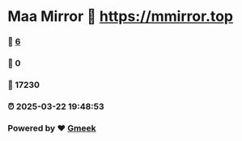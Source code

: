 # Maa Mirror :link: https://mmirror.top 
### :page_facing_up: [6](https://mmirror.top/tag.html) 
### :speech_balloon: 0 
### :hibiscus: 17230 
### :alarm_clock: 2025-03-22 19:48:53 
### Powered by :heart: [Gmeek](https://github.com/Meekdai/Gmeek)
